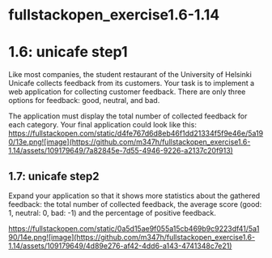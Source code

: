 # fullstackopen_exercise1.6-1.14


# 1.6: unicafe step1 #

Like most companies, the student restaurant of the University of Helsinki Unicafe collects feedback from its customers. Your task is to implement a web application for collecting customer feedback. There are only three options for feedback: good, neutral, and bad.

The application must display the total number of collected feedback for each category. Your final application could look like this:
https://fullstackopen.com/static/d4fe767d6d8eb46f1dd21334f5f9e46e/5a190/13e.png![image](https://github.com/m347h/fullstackopen_exercise1.6-1.14/assets/109179649/7a82845e-7d55-4946-9226-a2137c20f913)


## 1.7: unicafe step2 ##
Expand your application so that it shows more statistics about the gathered feedback: the total number of collected feedback, the average score (good: 1, neutral: 0, bad: -1) and the percentage of positive feedback.

https://fullstackopen.com/static/0a5d15ae9f055a15cb469b9c9223df41/5a190/14e.png![image](https://github.com/m347h/fullstackopen_exercise1.6-1.14/assets/109179649/4d89e276-af42-4dd6-a143-4741348c7e21)
